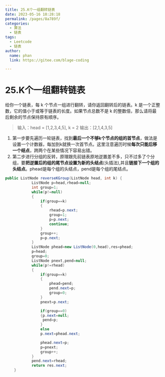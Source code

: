 ```yaml
---
title: 25.K个一组翻转链表
date: 2023-05-16 18:28:18
permalink: /pages/8a789f/
categories: 
  - 算法
  - 链表
tags: 
  - Leetcode
  - 链表
author: 
  name: phan
  link: https://gitee.com/blage-coding

---
```

# 25.K个一组翻转链表

给你一个链表，每 k 个节点一组进行翻转，请你返回翻转后的链表。k 是一个正整数，它的值小于或等于链表的长度。如果节点总数不是 k 的整数倍，那么请将最后剩余的节点保持原有顺序。

> 输入：head = [1,2,3,4,5], k = 2
> 输出：[2,1,4,3,5]

1. 第一步要先遍历一轮链表，找到**最后一个不够k个节点的组的首节点**，做法是设置一个计数器，每加到k就换一次首节点。这里注意遍历时候**每次只能后移一个结点**，跨两个在某些情况下容易出错。
2. 第二步进行分组的反转，原理跟先前链表原地逆置差不多，只不过多了个分组，要**把逆置后的组的尾节点设置为新的头结点**(头插法),并且**链接下一个组的头结点**。phead是每个组的头结点，pend是每个组的尾结点。

```java
public ListNode reverseKGroup(ListNode head, int k) {
            ListNode p=head,rhead=null;
            int group=1;
            while(p!=null)
            {
                if(group==k)
                {
                    rhead=p.next;
                    group=1;
                    p=p.next;
                    continue;
                }
                group++;
                p=p.next;
            }
            ListNode phead=new ListNode(0,head),res=phead;
            p=head;
            group=0;
            ListNode pnext,pend=null;
            while(p!=rhead)
            {
                if(group==k)
                {
                    phead=pend;
                    pend.next=p;
                    group=0;
                }
                pnext=p.next;

                if(group==0)
                {p.next=null;
                 pend=p;
                }
                else
                p.next=phead.next;

                phead.next=p;
                p=pnext;
                group++;
            }
            pend.next=rhead;
            return res.next;
    }
```